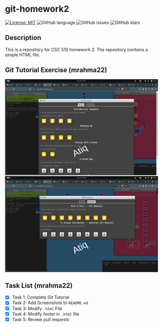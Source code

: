 # git-homework2

<!-- Status Badge -->
[![License: MIT](https://img.shields.io/badge/License-MIT-yellow.svg)](https://choosealicense.com/licenses/mit/)
![GitHub language](https://img.shields.io/badge/Language-html-blue)
![GitHub issues](https://img.shields.io/github/issues/csc510-group11/git-homework2)
![GitHub stars](https://img.shields.io/github/stars/csc510-group11/git-homework2)

## Description

This is a repository for CSC 510 homework 2. The repository contains a simple HTML file.

## Git Tutorial Exercise (mrahma22)

![Project Screenshot 1](./images/mrahma22-1.png)
![Project Screenshot 2](./images/mrahma22-2.png)

## Task List (mrahma22)

- [x] Task 1: Complete Git Tutorial
- [x] Task 2: Add Screenshots to `README.md`  
- [x] Task 3: Modify `.html` File  
- [x] Task 4: Modify footer in `.html` file  
- [x] Task 5: Review pull requests
